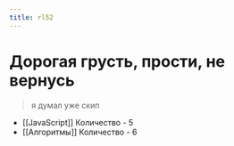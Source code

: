 ```yaml
---
title: rl52
---
```


# Дорогая грусть, прости, не вернусь

> я думал уже скип

- [[JavaScript]]	Количество - 5
- [[Алгоритмы]]	Количество - 6
